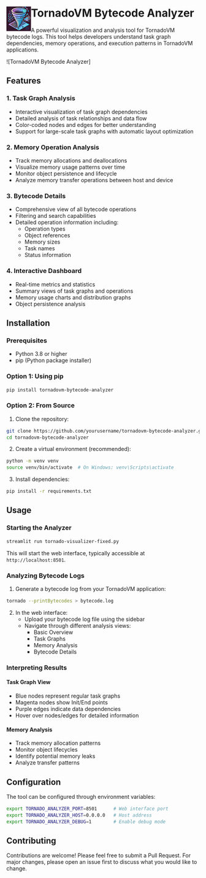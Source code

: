 # <img src="docs/images/img.png" width="64" height="64" alt="Icon" align="left"> TornadoVM Bytecode Analyzer

A powerful visualization and analysis tool for TornadoVM bytecode logs. This tool helps developers understand task graph dependencies, memory operations, and execution patterns in TornadoVM applications.

![TornadoVM Bytecode Analyzer]
## Features

### 1. Task Graph Analysis
- Interactive visualization of task graph dependencies
- Detailed analysis of task relationships and data flow
- Color-coded nodes and edges for better understanding
- Support for large-scale task graphs with automatic layout optimization

### 2. Memory Operation Analysis
- Track memory allocations and deallocations
- Visualize memory usage patterns over time
- Monitor object persistence and lifecycle
- Analyze memory transfer operations between host and device

### 3. Bytecode Details
- Comprehensive view of all bytecode operations
- Filtering and search capabilities
- Detailed operation information including:
  - Operation types
  - Object references
  - Memory sizes
  - Task names
  - Status information

### 4. Interactive Dashboard
- Real-time metrics and statistics
- Summary views of task graphs and operations
- Memory usage charts and distribution graphs
- Object persistence analysis

## Installation

### Prerequisites
- Python 3.8 or higher
- pip (Python package installer)

### Option 1: Using pip

```bash
pip install tornadovm-bytecode-analyzer
```

### Option 2: From Source

1. Clone the repository:
```bash
git clone https://github.com/yourusername/tornadovm-bytecode-analyzer.git
cd tornadovm-bytecode-analyzer
```

2. Create a virtual environment (recommended):
```bash
python -m venv venv
source venv/bin/activate  # On Windows: venv\Scripts\activate
```

3. Install dependencies:
```bash
pip install -r requirements.txt
```

## Usage

### Starting the Analyzer

```bash
streamlit run tornado-visualizer-fixed.py
```

This will start the web interface, typically accessible at `http://localhost:8501`.

### Analyzing Bytecode Logs

1. Generate a bytecode log from your TornadoVM application:
```bash
tornado --printBytecodes > bytecode.log
```

2. In the web interface:
   - Upload your bytecode log file using the sidebar
   - Navigate through different analysis views:
     - Basic Overview
     - Task Graphs
     - Memory Analysis
     - Bytecode Details

### Interpreting Results

#### Task Graph View
- Blue nodes represent regular task graphs
- Magenta nodes show Init/End points
- Purple edges indicate data dependencies
- Hover over nodes/edges for detailed information

#### Memory Analysis
- Track memory allocation patterns
- Monitor object lifecycles
- Identify potential memory leaks
- Analyze transfer patterns

## Configuration

The tool can be configured through environment variables:

```bash
export TORNADO_ANALYZER_PORT=8501      # Web interface port
export TORNADO_ANALYZER_HOST=0.0.0.0   # Host address
export TORNADO_ANALYZER_DEBUG=1        # Enable debug mode
```

## Contributing

Contributions are welcome! Please feel free to submit a Pull Request. For major changes, please open an issue first to discuss what you would like to change.


```
```